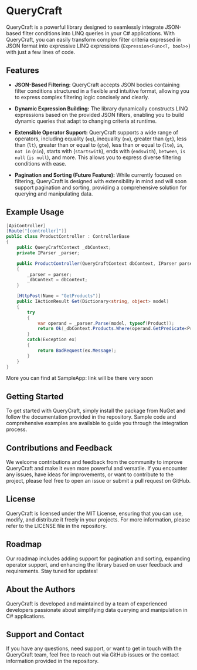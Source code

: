 # QueryCraft

QueryCraft is a powerful library designed to seamlessly integrate JSON-based filter conditions into LINQ queries in your C# applications. With QueryCraft, you can easily transform complex filter criteria expressed in JSON format into expressive LINQ expressions (`Expression<Func<T, bool>>`) with just a few lines of code.

## Features

- **JSON-Based Filtering:** QueryCraft accepts JSON bodies containing filter conditions structured in a flexible and intuitive format, allowing you to express complex filtering logic concisely and clearly.
  
- **Dynamic Expression Building:** The library dynamically constructs LINQ expressions based on the provided JSON filters, enabling you to build dynamic queries that adapt to changing criteria at runtime.
  
- **Extensible Operator Support:** QueryCraft supports a wide range of operators, including equality (`eq`), inequality (`ne`), greater than (`gt`), less than (`lt`), greater than or equal to (`gte`), less than or equal to (`lte`), `in`, `not in` (`nin`), starts with (`startswith`), ends with (`endswith`), `between`, `is null` (`is null`), and more. This allows you to express diverse filtering conditions with ease.
  
- **Pagination and Sorting (Future Feature):** While currently focused on filtering, QueryCraft is designed with extensibility in mind and will soon support pagination and sorting, providing a comprehensive solution for querying and manipulating data.

## Example Usage

```csharp
[ApiController]
[Route("[controller]")]
public class ProductController : ControllerBase
{
    public QueryCraftContext _dbContext;
    private IParser _parser;

    public ProductController(QueryCraftContext dbContext, IParser parser)
    {
        _parser = parser;
        _dbContext = dbContext;
    }

    [HttpPost(Name = "GetProducts")]
    public IActionResult Get(Dictionary<string, object> model)
    {
        try
        {
            var operand = _parser.Parse(model, typeof(Product));
            return Ok(_dbContext.Products.Where(operand.GetPredicate<Product>()));
        }
        catch(Exception ex)
        {
            return BadRequest(ex.Message);
        }
    }
}
```
More you can find at SampleApp: link will be there very soon
## Getting Started

To get started with QueryCraft, simply install the package from NuGet and follow the documentation provided in the repository. Sample code and comprehensive examples are available to guide you through the integration process.

## Contributions and Feedback

We welcome contributions and feedback from the community to improve QueryCraft and make it even more powerful and versatile. If you encounter any issues, have ideas for improvements, or want to contribute to the project, please feel free to open an issue or submit a pull request on GitHub.

## License

QueryCraft is licensed under the MIT License, ensuring that you can use, modify, and distribute it freely in your projects. For more information, please refer to the LICENSE file in the repository.

## Roadmap

Our roadmap includes adding support for pagination and sorting, expanding operator support, and enhancing the library based on user feedback and requirements. Stay tuned for updates!

## About the Authors

QueryCraft is developed and maintained by a team of experienced developers passionate about simplifying data querying and manipulation in C# applications.

## Support and Contact

If you have any questions, need support, or want to get in touch with the QueryCraft team, feel free to reach out via GitHub issues or the contact information provided in the repository.
